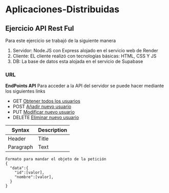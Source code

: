 # Aplicaciones-Distribuidas

## Ejercicio API Rest Ful

Para este ejercicio se trabajó de la siguiente manera
1. Servidor: Node.JS con Express alojado en el servicio web de Render
2. Cliente: EL cliente realizó con tecnologías básicas: HTML, CSS Y JS
3. DB: La base de datos esta alojada en el servicio de Supabase

### URL

**EndPoints API**
Para acceder a la API del servidor se puede hacer mediante los siguientes links

- GET [Obtener todos los usuarios](https://apirestful-users.onrender.com/users)
- POST [Añadir nuevo usuario](https://apirestful-users.onrender.com/user) 
- PUT [Modificar nuevo usuario](https://apirestful-users.onrender.com/user)
- DELETE [Eliminar nuevo usuario](https://apirestful-users.onrender.com/user)

| Syntax | Description |
| ----------- | ----------- |
| Header | Title |
| Paragraph | Text |

```
Formato para mandar el objeto de la petición
{
  "data":{
    "id":[valor],
    "nombre":[valor],
  }  
}
```
